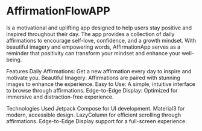 # AffirmationFlowAPP

Is a motivational and uplifting app designed to help users stay positive and inspired throughout their day. The app provides a collection of daily affirmations to encourage self-love, confidence, and a growth mindset. With beautiful imagery and empowering words, AffirmationApp serves as a reminder that positivity can transform your mindset and enhance your well-being.

Features
Daily Affirmations: Get a new affirmation every day to inspire and motivate you.
Beautiful Imagery: Affirmations are paired with stunning images to enhance the experience.
Easy to Use: A simple, intuitive interface to browse through affirmations.
Edge-to-Edge Display: Optimized for immersive and distraction-free experience.

Technologies Used
Jetpack Compose for UI development.
Material3 for modern, accessible design.
LazyColumn for efficient scrolling through affirmations.
Edge-to-Edge Display support for a full-screen experience.
